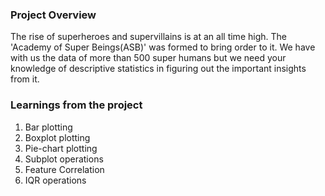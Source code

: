 ### Project Overview

 The rise of superheroes and supervillains is at an all time high. The 'Academy of Super Beings(ASB)' was formed to bring order to it. We have with us the data of more than 500 super humans but we need your knowledge of descriptive statistics in figuring out the important insights from it.


### Learnings from the project

 1. Bar plotting
2. Boxplot plotting
3. Pie-chart plotting
4. Subplot operations
5. Feature Correlation
6. IQR operations


